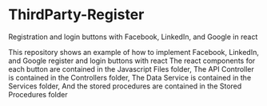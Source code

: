 # ThirdParty-Register
Registration and login buttons with Facebook, LinkedIn, and Google in react

This repository shows an example of how to implement Facebook, LinkedIn, and Google register and login buttons with react
The react components for each button are contained in the Javascript Files folder,
The API Controller is contained in the Controllers folder,
The Data Service is contained in the Services folder,
And the stored procedures are contained in the Stored Procedures folder
